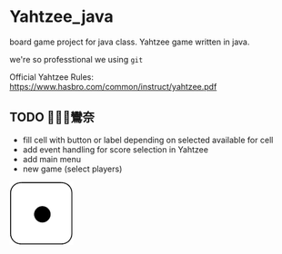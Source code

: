 # Yahtzee_java

board game project for java class. Yahtzee game written in java.

we're so professtional we using `git`

Official Yahtzee Rules:
https://www.hasbro.com/common/instruct/yahtzee.pdf

## TODO 鸞奈

- fill cell with button or label depending on selected available for cell
- add event handling for score selection in Yahtzee
- add main menu
- new game (select players)


<img title="a title" alt="Alt text" src="Face_1.png">
